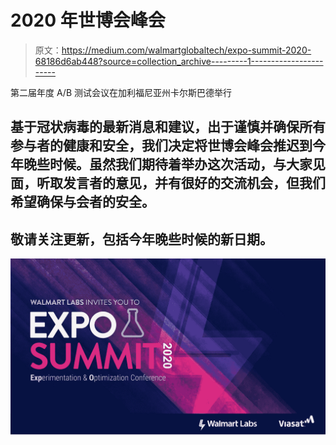 # 2020 年世博会峰会

> 原文：<https://medium.com/walmartglobaltech/expo-summit-2020-68186d6ab448?source=collection_archive---------1----------------------->

第二届年度 A/B 测试会议在加利福尼亚州卡尔斯巴德举行

## 基于冠状病毒的最新消息和建议，出于谨慎并确保所有参与者的健康和安全，我们决定将世博会峰会推迟到今年晚些时候。虽然我们期待着举办这次活动，与大家见面，听取发言者的意见，并有很好的交流机会，但我们希望确保与会者的安全。

## **敬请关注更新，包括今年晚些时候的新日期。**

![](img/b2c6395ed4f8daa61b2478d2ec607890.png)